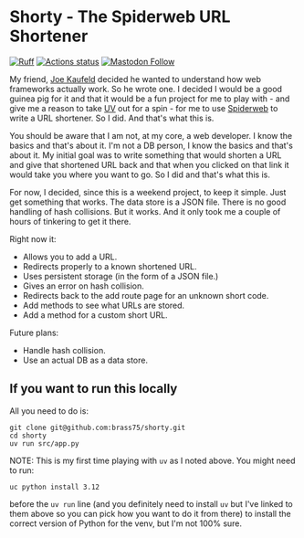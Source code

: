 # Shorty - The Spiderweb URL Shortener

[![Ruff](https://img.shields.io/endpoint?url=https://raw.githubusercontent.com/astral-sh/ruff/main/assets/badge/v2.json)](https://github.com/astral-sh/ruff)
[![Actions status](https://github.com/brass75/shorty/workflows/CI/badge.svg)](https://github.com/brass75/shorty/actions)
[![Mastodon Follow](https://img.shields.io/mastodon/follow/109552736199041636?domain=https%3A%2F%2Ftwit.social&style=flat)](https://twit.social/@brass75)

My friend, [Joe Kaufeld](https://fosstodon.org/@itsthejoker) decided he wanted to
understand how web frameworks actually work. So he wrote one. I decided I would be a 
good guinea pig for it and that it would be a fun project for me to play with - and
give me a reason to take [UV](https://docs.astral.sh/uv/) out for a spin - for me to
use [Spiderweb](https://itsthejoker.github.io/spiderweb/#/) to write a URL shortener.
So I did. And that's what this is.

You should be aware that I am not, at my core, a web developer. I know the basics and 
that's about it. I'm not a DB person, I know the basics and that's about it. My
initial goal was to write something that would shorten a URL and give that shortened
URL back and that when you clicked on that link it would take you where you want to 
go. So I did and that's what this is.

For now, I decided, since this is a weekend project, to keep it simple. Just get 
something that works. The data store is a JSON file. There is no good handling of
hash collisions. But it works. And it only took me a couple of hours of tinkering
to get it there.

Right now it:
- Allows you to add a URL.
- Redirects properly to a known shortened URL.
- Uses persistent storage (in the form of a JSON file.)
- Gives an error on hash collision.
- Redirects back to the add route page for an unknown short code.
- Add methods to see what URLs are stored.
- Add a method for a custom short URL.

Future plans:
- Handle hash collision.
- Use an actual DB as a data store.

## If you want to run this locally

All you need to do is:

```shell
git clone git@github.com:brass75/shorty.git
cd shorty
uv run src/app.py
```

NOTE: This is my first time playing with `uv` as I noted above. You might need to run:

```shell
uc python install 3.12
```

before the `uv run` line (and you definitely need to install `uv` but I've linked to 
them above so you can pick how you want to do it from there) to install the correct
version of Python for the venv, but I'm not 100% sure.
